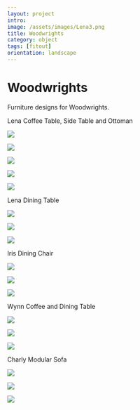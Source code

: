 ```yaml
---
layout: project
intro:  
image: /assets/images/Lena3.png
title: Woodwrights
category: object
tags: [fitout]
orientation: landscape
---
```


# Woodwrights

Furniture designs for Woodwrights. 

Lena Coffee Table, Side Table and Ottoman

![](/assets/images/Lena4.png)

![](/assets/images/Lena2.png)

![](/assets/images/Lena5.png)

![](/assets/images/Lena6.png)

![](/assets/images/Lena1.png)

Lena Dining Table

![](/assets/images/LenaD3.png)

![](/assets/images/LenaD2.png)

![](/assets/images/LenaD1.png)

Iris Dining Chair

![](/assets/images/Iris2.png)

![](/assets/images/Iris1.png)

![](/assets/images/Iris3.png)

Wynn Coffee and Dining Table

![](/assets/images/Wynn3.png)

![](/assets/images/Wynn2.png)

![](/assets/images/Wynn1.png)

Charly Modular Sofa

![](/assets/images/Charly1.png)

![](/assets/images/Charly2.png)

![](/assets/images/Charly3.png)

